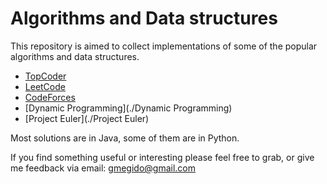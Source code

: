 # Algorithms and Data structures

This repository is aimed to collect implementations of some of the popular algorithms and data structures.

- [TopCoder](./TopCoder)
- [LeetCode](./LeetCode)
- [CodeForces](./CodeForces)
- [Dynamic Programming](./Dynamic Programming)
- [Project Euler](./Project Euler)

Most solutions are in Java, some of them are in Python.

If you find something useful or interesting please feel free to grab, or give me feedback via email: gmegido@gmail.com
